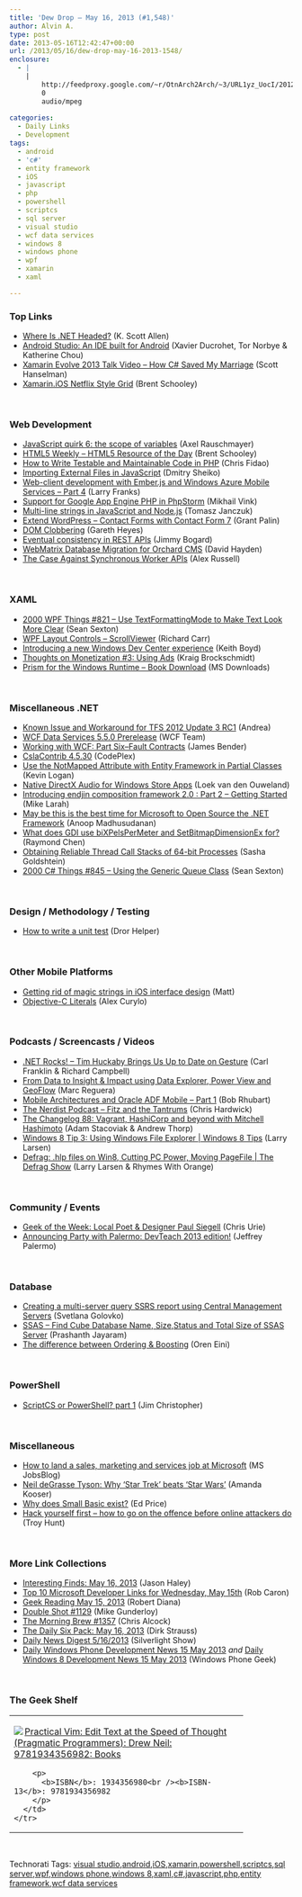 ```yaml
---
title: 'Dew Drop – May 16, 2013 (#1,548)'
author: Alvin A.
type: post
date: 2013-05-16T12:42:47+00:00
url: /2013/05/16/dew-drop-may-16-2013-1548/
enclosure:
  - |
    |
        http://feedproxy.google.com/~r/OtnArch2Arch/~3/URL1yz_UocI/20126010_mobile-arch-pt1_051513.mp3
        0
        audio/mpeg
        
categories:
  - Daily Links
  - Development
tags:
  - android
  - 'c#'
  - entity framework
  - iOS
  - javascript
  - php
  - powershell
  - scriptcs
  - sql server
  - visual studio
  - wcf data services
  - windows 8
  - windows phone
  - wpf
  - xamarin
  - xaml

---
```

### <a name="top"></a>Top Links

  * <a href="http://odetocode.com/blogs/scott/archive/2013/05/15/where-is-net-headed.aspx" target="_blank">Where Is .NET Headed?</a> (K. Scott Allen)
  * <a href="http://feedproxy.google.com/~r/blogspot/hsDu/~3/DNWnhCEpCZY/android-studio-ide-built-for-android.html" target="_blank">Android Studio: An IDE built for Android</a> (Xavier Ducrohet, Tor Norbye & Katherine Chou)
  * <a href="http://feeds.hanselman.com/~/41193121/0/scotthanselman~Xamarin-Evolve-Talk-Video-How-C-Saved-My-Marriage.aspx" target="_blank">Xamarin Evolve 2013 Talk Video &#8211; How C# Saved My Marriage</a> (Scott Hanselman)
  * <a href="http://www.infragistics.com/community/blogs/brent_schooley/archive/2013/05/15/xamarin-ios-netflix-style-grid.aspx" target="_blank">Xamarin.iOS Netflix Style Grid</a> (Brent Schooley)

&#160;

### <a name="web"></a>Web Development

  * <a href="http://feedproxy.google.com/~r/2ality/~3/d3ZfLnuTMu4/quirk-variable-scope.html" target="_blank">JavaScript quirk 6: the scope of variables</a> (Axel Rauschmayer)
  * <a href="http://www.infragistics.com/community/blogs/brent_schooley/archive/2013/05/15/html5-weekly-html5-resource-of-the-day.aspx" target="_blank">HTML5 Weekly &#8211; HTML5 Resource of the Day</a> (Brent Schooley)
  * <a href="http://feedproxy.google.com/~r/nettuts/~3/l6VzPp300us/" target="_blank">How to Write Testable and Maintainable Code in PHP</a> (Chris Fidao)
  * <a href="http://feeds.dzone.com/~r/zones/css/~3/iU2iey7U7MQ/importing-external-files" target="_blank">Importing External Files in JavaScript</a> (Dmitry Sheiko)
  * <a href="http://blogs.msdn.com/b/silverlining/archive/2013/05/15/web-client-development-with-ember-js-and-windows-azure-mobile-services-part-4.aspx" target="_blank">Web-client development with Ember.js and Windows Azure Mobile Services &#8211; Part 4</a> (Larry Franks)
  * <a href="http://blog.jetbrains.com/phpstorm/2013/05/support-for-google-app-engine-php-in-phpstorm/?utm_source=rss&utm_medium=rss&utm_campaign=support-for-google-app-engine-php-in-phpstorm" target="_blank">Support for Google App Engine PHP in PhpStorm</a> (Mikhail Vink)
  * <a href="http://tomasz.janczuk.org/2013/05/multi-line-strings-in-javascript-and.html" target="_blank">Multi-line strings in JavaScript and Node.js</a> (Tomasz Janczuk)
  * <a href="http://grantpalin.com/2013/05/15/extending-wordpress-contact-forms-with-contact-form-7/" target="_blank">Extend WordPress – Contact Forms with Contact Form 7</a> (Grant Palin)
  * <a href="http://www.thespanner.co.uk/2013/05/16/dom-clobbering/" target="_blank">DOM Clobbering</a> (Gareth Heyes)
  * <a href="http://feedproxy.google.com/~r/LosTechies/~3/64fjyXHDAh0/" target="_blank">Eventual consistency in REST APIs</a> (Jimmy Bogard)
  * <a href="http://www.davidhayden.me/blog/webmatrix-database-migration-for-orchard-cms" target="_blank">WebMatrix Database Migration for Orchard CMS</a> (David Hayden)
  * <a href="http://infrequently.org/2013/05/the-case-against-synchronous-worker-apis-2/" target="_blank">The Case Against Synchronous Worker APIs</a> (Alex Russell)

&#160;

### <a name="silverlight"></a>XAML

  * <a href="http://wpf.2000things.com/2013/05/16/821-use-textformattingmode-to-make-text-look-more-clear/" target="_blank">2000 WPF Things #821 – Use TextFormattingMode to Make Text Look More Clear</a> (Sean Sexton)
  * <a href="http://feedproxy.google.com/~r/BlackwaspLatestAdditions/~3/gxRgaHv5z68/RSSLanding.aspx" target="_blank">WPF Layout Controls &#8211; ScrollViewer</a> (Richard Carr)
  * <a href="http://blogs.msdn.com/b/windowsappdev/archive/2013/05/15/introducing-a-new-windows-dev-center-experience.aspx" target="_blank">Introducing a new Windows Dev Center experience</a> (Keith Boyd)
  * <a href="http://kraigbrockschmidt.com/blog/?p=819" target="_blank">Thoughts on Monetization #3: Using Ads</a> (Kraig Brockschmidt)
  * <a href="http://www.microsoft.com/en-us/download/details.aspx?id=39042&WT.mc_id=rss_alldownloads_all" target="_blank">Prism for the Windows Runtime &#8211; Book Download</a> (MS Downloads)

&#160;

### <a name="dotnet"></a>Miscellaneous .NET

  * <a href="http://blogs.msdn.com/b/visualstudioalm/archive/2013/05/15/known-issue-and-workaround-for-tfs-2012-update-3-rc1.aspx" target="_blank">Known Issue and Workaround for TFS 2012 Update 3 RC1</a> (Andrea)
  * <a href="http://blogs.msdn.com/b/astoriateam/archive/2013/05/15/wcf-data-services-5-5-0-prerelease.aspx" target="_blank">WCF Data Services 5.5.0 Prerelease</a> (WCF Team)
  * <a href="http://jamescbender.azurewebsites.net/?p=671" target="_blank">Working with WCF: Part Six–Fault Contracts</a> (James Bender)
  * <a href="http://cslacontrib.codeplex.com/releases/view/104066" target="_blank">CslaContrib 4.5.30</a> (CodePlex)
  * <a href="http://feedproxy.google.com/~r/geekswithblogs/~3/QUjBtjMGRA0/use-the-notmapped-attribute-with-entity-framework-in-partial-classes.aspx" target="_blank">Use the NotMapped Attribute with Entity Framework in Partial Classes</a> (Kevin Logan)
  * <a href="http://loekvandenouweland.com/index.php/2013/05/native-directx-audio-for-windows-store-apps/" target="_blank">Native DirectX Audio for Windows Store Apps</a> (Loek van den Ouweland)
  * <a href="http://blogs.endjin.com/2013/05/introducing-endjin-composition-framework-2-0-part-2-getting-started/" target="_blank">Introducing endjin composition framework 2.0 : Part 2 – Getting Started</a> (Mike Larah)
  * <a href="http://feedproxy.google.com/~r/amazedsaint/articles/~3/ATrgjAEio_U/may-be-this-is-best-time-for-microsoft.html" target="_blank">May be this is the best time for Microsoft to Open Source the .NET Framework</a> (Anoop Madhusudanan)
  * <a href="http://blogs.msdn.com/b/oldnewthing/archive/2013/05/15/10418646.aspx" target="_blank">What does GDI use biXPelsPerMeter and SetBitmapDimensionEx for?</a> (Raymond Chen)
  * <a href="http://feedproxy.google.com/~r/sashag/~3/317G-oMrIQ4/obtaining-reliable-thread-call-stacks-of-64-bit-processes.aspx" target="_blank">Obtaining Reliable Thread Call Stacks of 64-bit Processes</a> (Sasha Goldshtein)
  * <a href="http://csharp.2000things.com/2013/05/16/845-using-the-generic-queue-class/" target="_blank">2000 C# Things #845 – Using the Generic Queue Class</a> (Sean Sexton)

&#160;

### <a name="design"></a>Design / Methodology / Testing

  * <a href="http://feedproxy.google.com/~r/HelperCode/~3/qhFM5T6X-LM/how-to-write-unit-test.html" target="_blank">How to write a unit test</a> (Dror Helper)

&#160;

### <a name="mobile"></a>Other Mobile Platforms

  * <a href="http://feedproxy.google.com/~r/EsenciaDevelopment/~3/N2Nf-o9km1c/" target="_blank">Getting rid of magic strings in iOS interface design</a> (Matt)
  * <a href="http://mobile.dzone.com/articles/objective-c-literals" target="_blank">Objective-C Literals</a> (Alex Curylo)

&#160;

### <a name="podcasts"></a>Podcasts / Screencasts / Videos

  * <a href="http://www.dotnetrocks.com/default.aspx?ShowNum=872" target="_blank">.NET Rocks! &#8211; Tim Huckaby Brings Us Up to Date on Gesture</a> (Carl Franklin & Richard Campbell)
  * <a href="http://blogs.msdn.com/b/dataexplorer/archive/2013/05/15/from-data-to-insight-amp-impact-using-data-explorer-power-view-and-geoflow.aspx" target="_blank">From Data to Insight & Impact using Data Explorer, Power View and GeoFlow</a> (Marc Reguera)
  * <a href="http://feedproxy.google.com/~r/OtnArch2Arch/~3/URL1yz_UocI/20126010_mobile-arch-pt1_051513.mp3" target="_blank">Mobile Architectures and Oracle ADF Mobile &#8211; Part 1</a> (Bob Rhubart)
  * <a href="http://nerdist.libsyn.com/fitz-and-the-tantrums" target="_blank">The Nerdist Podcast &#8211; Fitz and the Tantrums</a> (Chris Hardwick)
  * <a href="http://5by5.tv/changelog/88" target="_blank">The Changelog 88: Vagrant, HashiCorp and beyond with Mitchell Hashimoto</a> (Adam Stacoviak & Andrew Thorp)
  * <a href="http://channel9.msdn.com/Series/Windows-8-Tips/Windows-8-Tip-3-Using-Windows-File-Explorer" target="_blank">Windows 8 Tip 3: Using Windows File Explorer | Windows 8 Tips</a> (Larry Larsen)
  * <a href="http://channel9.msdn.com/Shows/The-Defrag-Show/Defrag-hlp-files-on-Win8-Cutting-PC-Power-Moving-PageFile" target="_blank">Defrag: .hlp files on Win8, Cutting PC Power, Moving PageFile | The Defrag Show</a> (Larry Larsen & Rhymes With Orange)

&#160;

### <a name="events"></a>Community / Events

  * <a href="http://www.geekadelphia.com/2013/05/15/geek-of-the-week-paul-siegell/" target="_blank">Geek of the Week: Local Poet & Designer Paul Siegell</a> (Chris Urie)
  * <a href="http://feedproxy.google.com/~r/jeffreypalermo/~3/rv9a4SrHePc/" target="_blank">Announcing Party with Palermo: DevTeach 2013 edition!</a> (Jeffrey Palermo)

&#160;

### <a name="sql"></a>Database

  * <a href="http://feedproxy.google.com/~r/MSSQLTips-LatestSqlServerTips/~3/-nYhW59Bpp4/tip.asp" target="_blank">Creating a multi-server query SSRS report using Central Management Servers</a> (Svetlana Golovko)
  * <a href="http://www.sqlservercentral.com/blogs/powersql-by-prashanth-jayaram/2013/05/15/ssas-find-cube-database-name-sizestatus-and-total-size-of-ssas-server/" target="_blank">SSAS – Find Cube Database Name, Size,Status and Total Size of SSAS Server</a> (Prashanth Jayaram)
  * <a href="http://feedproxy.google.com/~r/AyendeRahien/~3/mU9QrnJsOWU/the-difference-between-ordering-boosting" target="_blank">The difference between Ordering & Boosting</a> (Oren Eini)

&#160;

### <a name="ps"></a>PowerShell

  * <a href="http://www.beefycode.com/post.aspx?id=bce8c51b-324f-49a8-9bc1-8dde4965e9d3" target="_blank">ScriptCS or PowerShell? part 1</a> (Jim Christopher)

&#160;

### <a name="misc"></a>Miscellaneous

  * <a href="http://feeds.microsoftjobsblog.com/~r/MicrosoftJobsBlog/~3/55yGAvmpp40/how-to-land-a-sales-marketing-and-services-job-at-microsoft" target="_blank">How to land a sales, marketing and services job at Microsoft</a> (MS JobsBlog)
  * <a href="http://feedproxy.google.com/~r/cnet/tcoc/~3/AovCiJ159So/" target="_blank">Neil deGrasse Tyson: Why &#8216;Star Trek&#8217; beats &#8216;Star Wars&#8217;</a> (Amanda Kooser)
  * <a href="http://blogs.msdn.com/b/smallbasic/archive/2013/05/15/why-does-small-basic-exist.aspx" target="_blank">Why does Small Basic exist?</a> (Ed Price)
  * <a href="http://feedproxy.google.com/~r/TroyHunt/~3/tVdNzIAhgKQ/hack-yourself-first-how-to-go-on.html" target="_blank">Hack yourself first – how to go on the offence before online attackers do</a> (Troy Hunt)

&#160;

### <a name="links"></a>More Link Collections

  * <a href="http://jasonhaley.com/blog/post.aspx?id=38c2aeaf-fd30-4bd0-9261-cbe71f30f293" target="_blank">Interesting Finds: May 16, 2013</a> (Jason Haley)
  * <a href="http://blogs.msdn.com/b/robcaron/archive/2013/05/15/top-10-microsoft-developer-links-for-wednesday-may-15th.aspx" target="_blank">Top 10 Microsoft Developer Links for Wednesday, May 15th</a> (Rob Caron)
  * <a href="http://feeds.regulargeek.com/~r/RegularGeek/~3/rcXcM9LdGew/" target="_blank">Geek Reading May 15, 2013</a> (Robert Diana)
  * <a href="http://afreshcup.com/home/2013/5/16/double-shot-1129.html" target="_blank">Double Shot #1129</a> (Mike Gunderloy)
  * <a href="http://feedproxy.google.com/~r/ReflectivePerspective/~3/OeQmthz0nwk/" target="_blank">The Morning Brew #1357</a> (Chris Alcock)
  * <a href="http://feeds.feedblitz.com/~/41202688/0/dirkstrauss~The-Daily-Six-Pack-May" target="_blank">The Daily Six Pack: May 16, 2013</a> (Dirk Strauss)
  * <a href="http://feedproxy.google.com/~r/silverlightshow/~3/HvmnLwfvt3g/Daily-News-Digest-5-16-2013.aspx" target="_blank">Daily News Digest 5/16/2013</a> (Silverlight Show)
  * <a href="http://feedproxy.google.com/~r/Windowsphonegeek/~3/pa6qColTa7k/daily-windows-phone-development-news-15-may-2013" target="_blank">Daily Windows Phone Development News 15 May 2013</a> _and_ <a href="http://feedproxy.google.com/~r/Windowsphonegeek/~3/mzZDyu7GFIY/daily-windows-8-development-news-15-may-2013" target="_blank">Daily Windows 8 Development News 15 May 2013</a> (Windows Phone Geek)

&#160;

### <a name="shelf"></a>The Geek Shelf

<div style="padding-bottom: 0px; margin: 0px; padding-left: 0px; padding-right: 0px; display: inline; float: none; padding-top: 0px" id="scid:7dc1bd33-94bd-46fd-a20b-0131235bcd47:cc6d93dc-f58c-43ec-bab2-9ac805fc9532" class="wlWriterEditableSmartContent">
  <table cellspacing="0" cellpadding="2" width="400" border="0" unselectable="on">
    <tr>
      <td valign="top" width="400">
        <p>
          <a title="Practical Vim: Edit Text at the Speed of Thought (Pragmatic Programmers): Drew Neil: 9781934356982: Books" href="http://www.amazon.com/exec/obidos/ASIN/1934356980/alvinashcraft-20"><img data-recalc-dims="1" decoding="async" src="https://i0.wp.com/images.amazon.com/images/P/1934356980.01.MZZZZZZZ.jpg?w=660" border="0" align="left" style="float:left" />Practical Vim: Edit Text at the Speed of Thought (Pragmatic Programmers): Drew Neil: 9781934356982: Books</a>
        </p>
        
        <p>
          <b>ISBN</b>: 1934356980<br /><b>ISBN-13</b>: 9781934356982
        </p>
      </td>
    </tr>
  </table>
</div>

&#160;

<div style="padding-bottom: 0px; margin: 0px; padding-left: 0px; padding-right: 0px; display: inline; float: none; padding-top: 0px" id="scid:0767317B-992E-4b12-91E0-4F059A8CECA8:1032c355-c191-4fc6-aeac-6742be62780c" class="wlWriterEditableSmartContent">
  Technorati Tags: <a href="http://technorati.com/tags/visual+studio" rel="tag">visual studio</a>,<a href="http://technorati.com/tags/android" rel="tag">android</a>,<a href="http://technorati.com/tags/iOS" rel="tag">iOS</a>,<a href="http://technorati.com/tags/xamarin" rel="tag">xamarin</a>,<a href="http://technorati.com/tags/powershell" rel="tag">powershell</a>,<a href="http://technorati.com/tags/scriptcs" rel="tag">scriptcs</a>,<a href="http://technorati.com/tags/sql+server" rel="tag">sql server</a>,<a href="http://technorati.com/tags/wpf" rel="tag">wpf</a>,<a href="http://technorati.com/tags/windows+phone" rel="tag">windows phone</a>,<a href="http://technorati.com/tags/windows+8" rel="tag">windows 8</a>,<a href="http://technorati.com/tags/xaml" rel="tag">xaml</a>,<a href="http://technorati.com/tags/c%23" rel="tag">c#</a>,<a href="http://technorati.com/tags/javascript" rel="tag">javascript</a>,<a href="http://technorati.com/tags/php" rel="tag">php</a>,<a href="http://technorati.com/tags/entity+framework" rel="tag">entity framework</a>,<a href="http://technorati.com/tags/wcf+data+services" rel="tag">wcf data services</a>
</div>